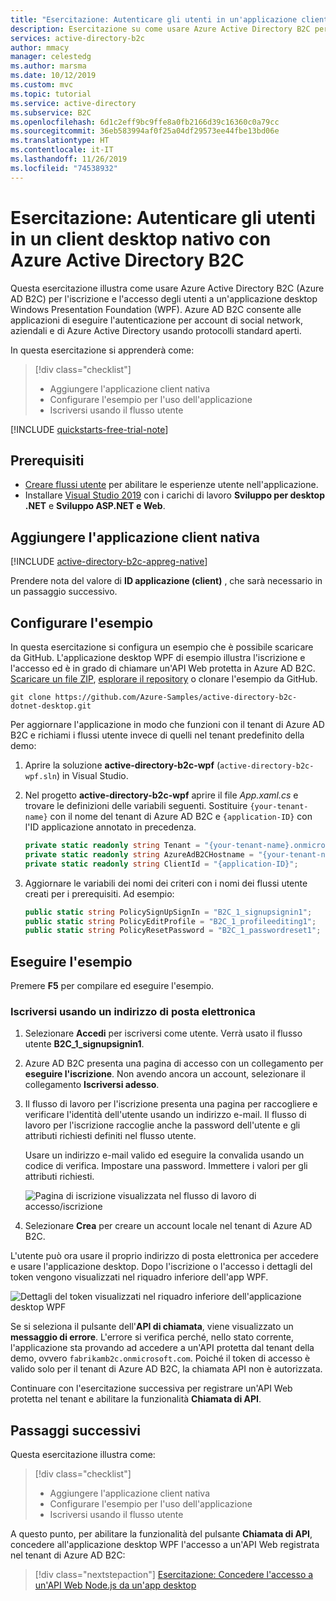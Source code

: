 ```yaml
---
title: "Esercitazione: Autenticare gli utenti in un'applicazione client nativa - Azure Active Directory B2C"
description: Esercitazione su come usare Azure Active Directory B2C per consentire l'accesso degli utenti a un'applicazione desktop .NET.
services: active-directory-b2c
author: mmacy
manager: celestedg
ms.author: marsma
ms.date: 10/12/2019
ms.custom: mvc
ms.topic: tutorial
ms.service: active-directory
ms.subservice: B2C
ms.openlocfilehash: 6d1c2eff9bc9ffe8a0fb2166d39c16360c0a79cc
ms.sourcegitcommit: 36eb583994af0f25a04df29573ee44fbe13bd06e
ms.translationtype: HT
ms.contentlocale: it-IT
ms.lasthandoff: 11/26/2019
ms.locfileid: "74538932"
---
```

# <a name="tutorial-authenticate-users-in-a-native-desktop-client-using-azure-active-directory-b2c"></a>Esercitazione: Autenticare gli utenti in un client desktop nativo con Azure Active Directory B2C

Questa esercitazione illustra come usare Azure Active Directory B2C (Azure AD B2C) per l'iscrizione e l'accesso degli utenti a un'applicazione desktop Windows Presentation Foundation (WPF). Azure AD B2C consente alle applicazioni di eseguire l'autenticazione per account di social network, aziendali e di Azure Active Directory usando protocolli standard aperti.

In questa esercitazione si apprenderà come:

> [!div class="checklist"]
> * Aggiungere l'applicazione client nativa
> * Configurare l'esempio per l'uso dell'applicazione
> * Iscriversi usando il flusso utente

[!INCLUDE [quickstarts-free-trial-note](../../includes/quickstarts-free-trial-note.md)]

## <a name="prerequisites"></a>Prerequisiti

- [Creare flussi utente](tutorial-create-user-flows.md) per abilitare le esperienze utente nell'applicazione.
- Installare [Visual Studio 2019](https://www.visualstudio.com/downloads/) con i carichi di lavoro **Sviluppo per desktop .NET** e **Sviluppo ASP.NET e Web**.

## <a name="add-the-native-client-application"></a>Aggiungere l'applicazione client nativa

[!INCLUDE [active-directory-b2c-appreg-native](../../includes/active-directory-b2c-appreg-native.md)]

Prendere nota del valore di **ID applicazione (client)** , che sarà necessario in un passaggio successivo.

## <a name="configure-the-sample"></a>Configurare l'esempio

In questa esercitazione si configura un esempio che è possibile scaricare da GitHub. L'applicazione desktop WPF di esempio illustra l'iscrizione e l'accesso ed è in grado di chiamare un'API Web protetta in Azure AD B2C. [Scaricare un file ZIP](https://github.com/Azure-Samples/active-directory-b2c-dotnet-desktop/archive/msalv3.zip), [esplorare il repository](https://github.com/Azure-Samples/active-directory-b2c-dotnet-desktop) o clonare l'esempio da GitHub.

```
git clone https://github.com/Azure-Samples/active-directory-b2c-dotnet-desktop.git
```

Per aggiornare l'applicazione in modo che funzioni con il tenant di Azure AD B2C e richiami i flussi utente invece di quelli nel tenant predefinito della demo:

1. Aprire la soluzione **active-directory-b2c-wpf** (`active-directory-b2c-wpf.sln`) in Visual Studio.
2. Nel progetto **active-directory-b2c-wpf** aprire il file *App.xaml.cs* e trovare le definizioni delle variabili seguenti. Sostituire `{your-tenant-name}` con il nome del tenant di Azure AD B2C e `{application-ID}` con l'ID applicazione annotato in precedenza.

    ```csharp
    private static readonly string Tenant = "{your-tenant-name}.onmicrosoft.com";
    private static readonly string AzureAdB2CHostname = "{your-tenant-name}.b2clogin.com";
    private static readonly string ClientId = "{application-ID}";
    ```

3. Aggiornare le variabili dei nomi dei criteri con i nomi dei flussi utente creati per i prerequisiti. Ad esempio:

    ```csharp
    public static string PolicySignUpSignIn = "B2C_1_signupsignin1";
    public static string PolicyEditProfile = "B2C_1_profileediting1";
    public static string PolicyResetPassword = "B2C_1_passwordreset1";
    ```

## <a name="run-the-sample"></a>Eseguire l'esempio

Premere **F5** per compilare ed eseguire l'esempio.

### <a name="sign-up-using-an-email-address"></a>Iscriversi usando un indirizzo di posta elettronica

1. Selezionare **Accedi** per iscriversi come utente. Verrà usato il flusso utente **B2C_1_signupsignin1**.
2. Azure AD B2C presenta una pagina di accesso con un collegamento per **eseguire l'iscrizione**. Non avendo ancora un account, selezionare il collegamento **Iscriversi adesso**.
3. Il flusso di lavoro per l'iscrizione presenta una pagina per raccogliere e verificare l'identità dell'utente usando un indirizzo e-mail. Il flusso di lavoro per l'iscrizione raccoglie anche la password dell'utente e gli attributi richiesti definiti nel flusso utente.

    Usare un indirizzo e-mail valido ed eseguire la convalida usando un codice di verifica. Impostare una password. Immettere i valori per gli attributi richiesti.

    ![Pagina di iscrizione visualizzata nel flusso di lavoro di accesso/iscrizione](media/active-directory-b2c-tutorials-desktop-app/azure-ad-b2c-sign-up-workflow.png)

4. Selezionare **Crea** per creare un account locale nel tenant di Azure AD B2C.

L'utente può ora usare il proprio indirizzo di posta elettronica per accedere e usare l'applicazione desktop. Dopo l'iscrizione o l'accesso i dettagli del token vengono visualizzati nel riquadro inferiore dell'app WPF.

![Dettagli del token visualizzati nel riquadro inferiore dell'applicazione desktop WPF](media/active-directory-b2c-tutorials-desktop-app/desktop-app-01-post-signin.png)

Se si seleziona il pulsante dell'**API di chiamata**, viene visualizzato un **messaggio di errore**. L'errore si verifica perché, nello stato corrente, l'applicazione sta provando ad accedere a un'API protetta dal tenant della demo, ovvero `fabrikamb2c.onmicrosoft.com`. Poiché il token di accesso è valido solo per il tenant di Azure AD B2C, la chiamata API non è autorizzata.

Continuare con l'esercitazione successiva per registrare un'API Web protetta nel tenant e abilitare la funzionalità **Chiamata di API**.

## <a name="next-steps"></a>Passaggi successivi

Questa esercitazione illustra come:

> [!div class="checklist"]
> * Aggiungere l'applicazione client nativa
> * Configurare l'esempio per l'uso dell'applicazione
> * Iscriversi usando il flusso utente

A questo punto, per abilitare la funzionalità del pulsante **Chiamata di API**, concedere all'applicazione desktop WPF l'accesso a un'API Web registrata nel tenant di Azure AD B2C:

> [!div class="nextstepaction"]
> [Esercitazione: Concedere l'accesso a un'API Web Node.js da un'app desktop](active-directory-b2c-tutorials-desktop-app-webapi.md)

